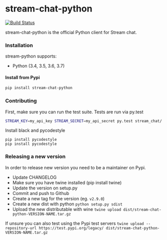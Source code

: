# stream-chat-python 

[![Build Status](https://travis-ci.com/GetStream/stream-chat-python.svg?token=WystDPP9vxKnwsd8NwW1&branch=master)](https://travis-ci.com/GetStream/stream-chat-python)

stream-chat-python is the official Python client for Stream chat.

### Installation

stream-python supports:

- Python (3.4, 3.5, 3.6, 3.7)

#### Install from Pypi

```bash
pip install stream-chat-python
```

### Contributing

First, make sure you can run the test suite. Tests are run via py.test

```bash
STREAM_KEY=my_api_key STREAM_SECRET=my_api_secret py.test stream_chat/ -v
```

Install black and pycodestyle

```
pip install pycodestyle
pip install pycodestyle
```


### Releasing a new version

In order to release new version you need to be a maintainer on Pypi.

- Update CHANGELOG
- Make sure you have twine installed (pip install twine)
- Update the version on setup.py
- Commit and push to Github
- Create a new tag for the version (eg. `v2.9.0`)
- Create a new dist with python `python setup.py sdist`
- Upload the new distributable with wine `twine upload dist/stream-chat-python-VERSION-NAME.tar.gz`

If unsure you can also test using the Pypi test servers `twine upload --repository-url https://test.pypi.org/legacy/ dist/stream-chat-python-VERSION-NAME.tar.gz`
